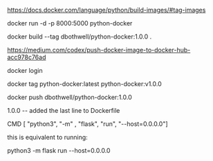 https://docs.docker.com/language/python/build-images/#tag-images

docker run -d -p 8000:5000 python-docker

docker build --tag dbothwell/python-docker:1.0.0 .

https://medium.com/codex/push-docker-image-to-docker-hub-acc978c76ad

docker login

docker tag python-docker:latest python-docker:v1.0.0

docker push dbothwell/python-docker:1.0.0


1.0.0 -- added the last line to Dockerfile

CMD [ "python3", "-m" , "flask", "run", "--host=0.0.0.0"]

this is equivalent to running:

python3 -m flask run --host=0.0.0.0
